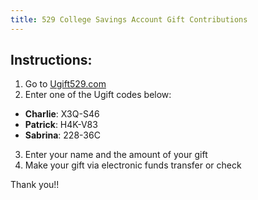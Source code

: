 ```yaml
---
title: 529 College Savings Account Gift Contributions
---
```


## Instructions:
1. Go to [Ugift529.com](https://Ugift529.com)
2. Enter one of the Ugift codes below:
  * **Charlie**: X3Q-S46
  * **Patrick**: H4K-V83
  * **Sabrina**: 228-36C 
3. Enter your name and the amount of your gift
4. Make your gift via electronic funds transfer or check

Thank you!!
